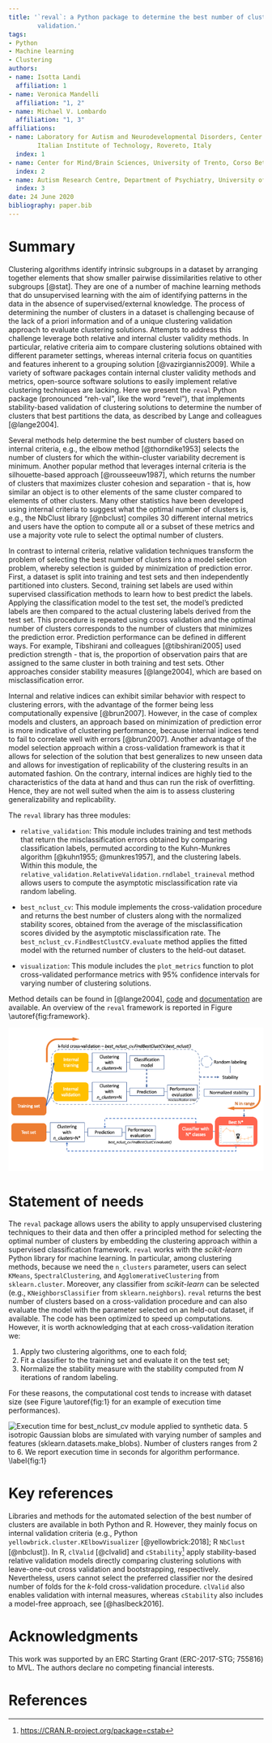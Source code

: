 ```yaml
---
title: '`reval`: a Python package to determine the best number of clusters with stability-based relative clustering 
        validation.'
tags:
- Python
- Machine learning
- Clustering
authors:
- name: Isotta Landi
  affiliation: 1
- name: Veronica Mandelli
  affiliation: "1, 2"
- name: Michael V. Lombardo
  affiliation: "1, 3"
affiliations:
- name: Laboratory for Autism and Neurodevelopmental Disorders, Center for Neuroscience and Cognitive Systems @UniTn, 
        Italian Institute of Technology, Rovereto, Italy
  index: 1
- name: Center for Mind/Brain Sciences, University of Trento, Corso Bettini 84, 38068 Rovereto (TN), Italy
  index: 2
- name: Autism Research Centre, Department of Psychiatry, University of Cambridge, Cambridge, United Kingdom
  index: 3
date: 24 June 2020
bibliography: paper.bib
---
```


# Summary

Clustering algorithms identify intrinsic subgroups in a dataset by arranging together elements that show smaller 
pairwise dissimilarities relative to other subgroups [@stat]. They are one of a number of machine learning methods that 
do unsupervised learning with the aim of identifying patterns in the data in the absence of supervised/external 
knowledge. The process of determining the number of clusters in a dataset is challenging because of the lack of a 
priori information and of a unique clustering validation approach to evaluate clustering solutions. Attempts to address 
this challenge leverage both relative and internal cluster validity methods. In particular, relative criteria aim to 
compare clustering solutions obtained with different parameter settings, whereas internal criteria focus on quantities 
and features inherent to a grouping solution [@vazirgiannis2009]. While a variety of software packages contain 
internal cluster validity methods and metrics, open-source software solutions to easily implement relative clustering 
techniques are lacking. Here we present the `reval` Python package (pronounced “reh-val”, like the word “revel”), 
that implements stability-based validation of clustering solutions to determine the number of clusters that best 
partitions the data, as described by Lange and colleagues [@lange2004]. 

Several methods help determine the best number of clusters based on internal criteria, e.g., the elbow method 
[@thorndike1953] selects the number of clusters for which the within-cluster variability decrement is minimum. 
Another popular method that leverages internal criteria is the silhouette-based approach [@rousseeuw1987], 
 which returns the number of clusters that maximizes 
cluster cohesion and separation - that is, how similar an object is to other elements of the same cluster compared to 
elements of other clusters. Many other statistics have been developed using internal criteria 
to suggest what the optimal number of clusters is, e.g., the NbClust library [@nbclust] compiles 30 different 
internal metrics and users have the option to compute all or a subset of these metrics and use a majority vote rule to 
select the optimal number of clusters.

In contrast to internal criteria, relative validation techniques transform the problem of selecting the best number of 
clusters into a model selection problem, whereby selection is guided by minimization of prediction error. First, a 
dataset is split into training and test sets and then independently partitioned into clusters. Second, training set 
labels are used within supervised classification methods to learn how to best predict the labels. Applying the 
classification model to the test set, the model’s predicted labels are then compared to the actual clustering labels 
derived from the test set. This procedure is repeated using cross validation and the optimal number of clusters 
corresponds to the number of clusters that minimizes the prediction error. Prediction performance can be defined in 
different ways. For example, Tibshirani and colleagues [@tibshirani2005] used prediction strength - that is, the 
proportion of observation pairs that are assigned to the same cluster in both training and test sets. Other approaches 
consider stability measures [@lange2004], which are based on misclassification error.

Internal and relative indices can exhibit similar behavior with respect to clustering errors, with the advantage of 
the former being less computationally expensive [@brun2007]. However, in the case of complex models and clusters, an 
approach based on minimization of prediction error is more indicative of clustering performance, because internal 
indices tend to fail to correlate well with errors [@brun2007]. Another advantage of the model selection approach 
within a cross-validation framework is that it allows for selection of the solution that best generalizes to new 
unseen data and allows for investigation of replicability of the clustering results in an automated fashion. On the 
contrary, internal indices are highly tied to the characteristics of the data at hand and thus can run the risk of 
overfitting. Hence, they are not well suited when the aim is to assess clustering generalizability and replicability.

The `reval` library has three modules:

- `relative_validation`: This module includes training and test methods that return the misclassification errors 
obtained by comparing classification labels, permuted according to the Kuhn-Munkres algorithm 
[@kuhn1955; @munkres1957], and the clustering labels. Within this module, the 
`relative_validation.RelativeValidation.rndlabel_traineval` method allows users to compute the asymptotic 
misclassification rate via random labeling.

- `best_nclust_cv`: This module implements the cross-validation procedure and returns the best number of clusters 
along with the normalized stability scores, obtained from the average of the misclassification scores divided by 
the asymptotic misclassification rate. The `best_nclust_cv.FindBestClustCV.evaluate` method applies the fitted 
model with the returned number of clusters to the held-out dataset.

- `visualization`: This module includes the `plot_metrics` function to plot cross-validated performance 
metrics with 95% confidence intervals for varying number of clustering solutions.

Method details can be found in [@lange2004], [code](https://github.com/IIT-LAND/reval_clustering) and 
[documentation](https://reval.readthedocs.io/en/latest/) are available.
An overview of the `reval` framework is reported in Figure \autoref{fig:framework}.

![`reval` framework overview. \label{fig:framework}](revalpipeline.png)

# Statement of needs

The `reval` package allows users the ability to apply unsupervised clustering techniques to their data and then 
offer a principled method for selecting the optimal number of clusters by embedding the clustering approach within a 
supervised classification framework. `reval` works with the *scikit-learn* Python library for machine learning. 
In particular, among clustering methods, because we need the `n_clusters` parameter, users can 
select `KMeans`, `SpectralClustering`, and `AgglomerativeClustering` from `sklearn.cluster`. Moreover, any classifier 
from *scikit-learn* can be selected (e.g., `KNeighborsClassifier` from `sklearn.neighbors`). `reval` returns the best 
number of clusters based on a cross-validation procedure and can also evaluate the model with the parameter selected 
on an held-out dataset, if available. The code has been optimized to speed up computations. However, it is worth 
acknowledging that at each cross-validation iteration we:

1) Apply two clustering algorithms, one to each fold;
2) Fit a classifier to the training set and evaluate it on the test set;
3) Normalize the stability measure with the stability computed from $N$ iterations of random labeling.

For these reasons, the computational cost tends to increase with dataset size (see Figure \autoref{fig:1} 
for an example of execution time performances).

![Execution time for `best_nclust_cv` module applied to synthetic data. 5 isotropic Gaussian blobs are simulated with 
varying number of samples and features (``sklearn.datasets.make_blobs``). Number of clusters ranges from 2 to 6. 
We report execution time in seconds for algorithm performance. 
\label{fig:1}](makeblobs_performance.png)

# Key references

Libraries and methods for the automated selection of the best number of clusters are available in both Python and R. 
However, they mainly focus on internal validation criteria (e.g., Python
`yellowbrick.cluster.KElbowVisualizer` [@yellowbrick:2018]; R `NbClust` [@nbclust]). In R, `clValid` [@clvalid] and 
`cStability`[^1] apply stability-based relative validation models directly comparing clustering solutions with 
leave-one-out cross validation and bootstrapping, respectively. Nevertheless, users cannot select the preferred 
classifier nor the desired number of folds for the *k*-fold cross-validation procedure. `clValid` also enables 
validation with internal measures, whereas `cStability` also includes a model-free approach, see [@haslbeck2016].

[^1]: https://CRAN.R-project.org/package=cstab

# Acknowledgments
This work was supported by an ERC Starting Grant (ERC-2017-STG; 755816) to MVL. 
The authors declare no competing financial interests.

# References

